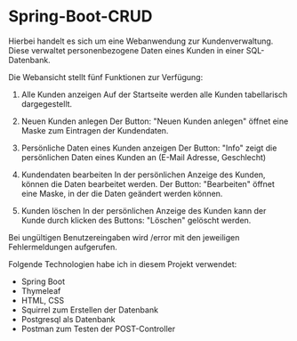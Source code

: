 # Spring-Boot-CRUD

Hierbei handelt es sich um eine Webanwendung zur Kundenverwaltung.
Diese verwaltet personenbezogene Daten eines Kunden in einer SQL-Datenbank. 

Die Webansicht stellt fünf Funktionen zur Verfügung:

1. Alle Kunden anzeigen
Auf der Startseite werden alle Kunden tabellarisch dargegestellt.

2. Neuen Kunden anlegen
Der Button: "Neuen Kunden anlegen" öffnet eine Maske zum Eintragen der Kundendaten.
	
3. Persönliche Daten eines Kunden anzeigen
Der Button: "Info" zeigt die persönlichen Daten eines Kunden an (E-Mail Adresse, Geschlecht)

4. Kundendaten bearbeiten
In der persönlichen Anzeige des Kunden, können die Daten bearbeitet werden. Der Button: "Bearbeiten" öffnet eine Maske, in der die Daten geändert werden können.

5. Kunden löschen
In der persönlichen Anzeige des Kunden kann der Kunde durch klicken des Buttons: "Löschen" gelöscht werden.

Bei ungültigen Benutzereingaben wird /error mit den jeweiligen Fehlermeldungen aufgerufen.

Folgende Technologien habe ich in diesem Projekt verwendet:

- Spring Boot
- Thymeleaf
- HTML, CSS
- Squirrel zum Erstellen der Datenbank
- Postgresql als Datenbank
- Postman zum Testen der POST-Controller
